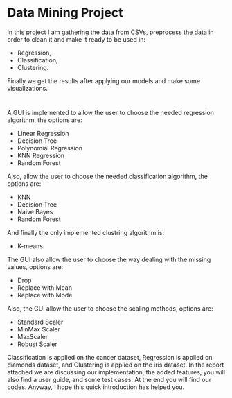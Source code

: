 # Data Mining Project

In this project I am gathering the data from CSVs, preprocess the data in order to clean it and make it ready to be used in: 
- Regression, 
- Classification, 
- Clustering. 

Finally we get the results after applying our models and make some visualizations.
# 
A GUI is implemented to allow the user to choose the needed regression algorithm, the options are:
- Linear Regression
- Decision Tree
- Polynomial Regression
- KNN Regression
- Random Forest
    
Also, allow the user to choose the needed classification algorithm, the options are:
- KNN
- Decision Tree
- Naive Bayes
- Random Forest
    
And finally the only implemented clustring algorithm is:
- K-means

The GUI also allow the user to choose the way dealing with the missing values, options are:
- Drop
- Replace with Mean
- Replace with Mode
    
Also, the GUI allow the user to choose the scaling methods, options are:
- Standard Scaler
- MinMax Scaler
- MaxScaler
- Robust Scaler


Classification is applied on the cancer dataset, Regression is applied on diamonds dataset, and Clustering is applied on the iris dataset. 
In the report attached we are discussing our implementation, the added features, you will also find a user guide, and some test cases. 
At the end you will find our codes. Anyway, I hope this quick introduction has helped you.
